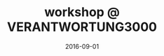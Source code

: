 ---
layout: post
title: "workshop @ VERANTWORTUNG3000"
location: Prädikow, Germany
description: workshop and performance of new pieces
date: 2016-09-01
categories: workshop
with: Beate Absalon, Bettina Mileta, Yulan Yu, Ole Jana, Roman Hagenbrock and Max Schweder
img: verantwortung2.JPG
---